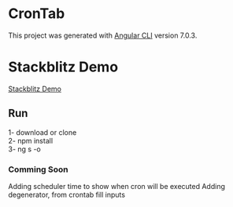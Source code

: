 # CronTab

This project was generated with [Angular CLI](https://github.com/angular/angular-cli) version 7.0.3.

# Stackblitz Demo

[Stackblitz Demo](stackblitz.com/github.com/ehazizaj/angular-cron-tab-generator)

## Run

1- download or clone\
2- npm install\
3- ng s -o

### Comming Soon

Adding scheduler time to show when cron will be executed
Adding degenerator, from crontab fill inputs
